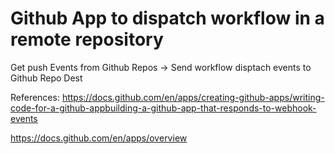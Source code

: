 # Github App to dispatch workflow in a remote repository

Get push Events from Github Repos -> Send workflow disptach events to Github Repo Dest

References: 
https://docs.github.com/en/apps/creating-github-apps/writing-code-for-a-github-appbuilding-a-github-app-that-responds-to-webhook-events

https://docs.github.com/en/apps/overview
